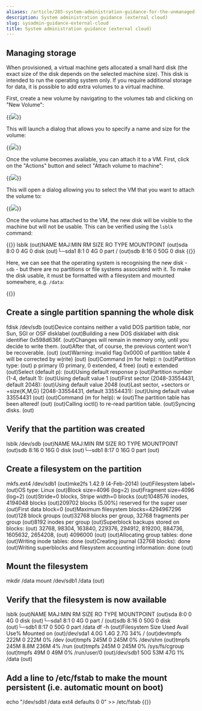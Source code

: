 ```yaml
---
aliases: /article/285-system-administration-guidance-for-the-unmanaged-cloud
description: System administration guidance (external cloud)
slug: sysadmin-guidance-external-cloud
title: System administration guidance (external cloud)
---
```


## Managing storage

When provisioned, a virtual machine gets allocated a small hard disk (the
exact size of the disk depends on the selected machine size). This disk is
intended to run the operating system only. If you require additional storage
for data, it is possible to add extra volumes to a virtual machine.

First, create a new volume by navigating to the volumes tab and clicking on
"New Volume":

{{<image src="img/docs/sysadmin-guidance-external-cloud/file-BsmkG3EXIw.png" caption="create volume dialogue">}}

This will launch a dialog that allows you to specify a name and size for the
volume:

{{<image src="img/docs/sysadmin-guidance-external-cloud/file-HRTEvPf0f6.png" caption="specify name and size for volume">}}

Once the volume becomes available, you can attach it to a VM. First, click on
the "Actions" button and select "Attach volume to machine":

{{<image src="img/docs/sysadmin-guidance-external-cloud/file-Y8uws7yYHi.png" caption="menu options">}}

This will open a dialog allowing you to select the VM that you want to attach
the volume to:

{{<image src="img/docs/sysadmin-guidance-external-cloud/file-tMKNp6gxCt.gif" caption="attach volume to VM">}}

Once the volume has attached to the VM, the new disk will be visible to the
machine but will not be usable. This can be verified using the `lsblk`
command:

{{<command>}}
lsblk
(out)NAME   MAJ:MIN RM SIZE RO TYPE MOUNTPOINT
(out)sda      8:0    0   4G  0 disk 
(out)└─sda1   8:1    0   4G  0 part /
(out)sdb      8:16   0  50G  0 disk
{{</command>}}

Here, we can see that the operating system is recognising the new disk - `sdb`
\- but there are no partitions or file systems associated with it. To make the
disk usable, it must be formatted with a filesystem and mounted somewhere,
e.g. `/data`:

{{<command>}}
## Create a single partition spanning the whole disk
fdisk /dev/sdb
(out)Device contains neither a valid DOS partition table, nor Sun, SGI or OSF disklabel
(out)Building a new DOS disklabel with disk identifier 0x598d636f.
(out)Changes will remain in memory only, until you decide to write them.
(out)After that, of course, the previous content won't be recoverable.
(out)
(out)Warning: invalid flag 0x0000 of partition table 4 will be corrected by w(rite)
(out)
(out)Command (m for help): n
(out)Partition type:
(out)    p   primary (0 primary, 0 extended, 4 free)
(out)    e   extended
(out)Select (default p):
(out)Using default response p
(out)Partition number (1-4, default 1):
(out)Using default value 1
(out)First sector (2048-33554431, default 2048):
(out)Using default value 2048
(out)Last sector, +sectors or +size{K,M,G} (2048-33554431, default 33554431):
(out)Using default value 33554431
(out)
(out)Command (m for help): w
(out)The partition table has been altered!
(out)
(out)Calling ioctl() to re-read partition table.
(out)Syncing disks.
(out)
## Verify that the partition was created
lsblk /dev/sdb
(out)NAME   MAJ:MIN RM SIZE RO TYPE MOUNTPOINT
(out)sdb      8:16   0  16G  0 disk
(out)└─sdb1   8:17   0  16G  0 part
(out)
## Create a filesystem on the partition
mkfs.ext4 /dev/sdb1
(out)mke2fs 1.42.9 (4-Feb-2014)
(out)Filesystem label=
(out)OS type: Linux
(out)Block size=4096 (log=2)
(out)Fragment size=4096 (log=2)
(out)Stride=0 blocks, Stripe width=0 blocks
(out)1048576 inodes, 4194048 blocks
(out)209702 blocks (5.00%) reserved for the super user
(out)First data block=0
(out)Maximum filesystem blocks=4294967296
(out)128 block groups
(out)32768 blocks per group, 32768 fragments per group
(out)8192 inodes per group
(out)Superblock backups stored on blocks:
(out)    32768, 98304, 163840, 229376, 294912, 819200, 884736, 1605632, 2654208,
(out)    4096000
(out)
(out)Allocating group tables: done
(out)Writing inode tables: done
(out)Creating journal (32768 blocks): done
(out)Writing superblocks and filesystem accounting information: done
(out)
## Mount the filesystem
mkdir /data
mount /dev/sdb1 /data
(out)
## Verify that the filesystem is now available
lsblk
(out)NAME   MAJ:MIN RM SIZE RO TYPE MOUNTPOINT
(out)sda      8:0    0   4G  0 disk 
(out)└─sda1   8:1    0   4G  0 part /
(out)sdb      8:16   0  50G  0 disk 
(out)└─sdb1   8:17   0  50G  0 part /data
df -h
(out)Filesystem      Size  Used Avail Use% Mounted on
(out)/dev/sda1       4.0G  1.4G  2.7G  34% /
(out)devtmpfs        222M     0  222M   0% /dev
(out)tmpfs           245M     0  245M   0% /dev/shm
(out)tmpfs           245M  8.8M  236M   4% /run
(out)tmpfs           245M     0  245M   0% /sys/fs/cgroup
(out)tmpfs            49M     0   49M   0% /run/user/0
(out)/dev/sdb1        50G   53M   47G   1% /data
(out)
## Add a line to /etc/fstab to make the mount persistent (i.e. automatic mount on boot)
echo "/dev/sdb1  /data  ext4  defaults  0 0" >> /etc/fstab
{{</command>}}
